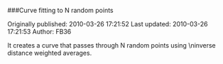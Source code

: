 ###Curve fitting to N random points

Originally published: 2010-03-26 17:21:52
Last updated: 2010-03-26 17:21:53
Author: FB36 

It creates a curve that passes through N random points using\ninverse distance weighted averages.